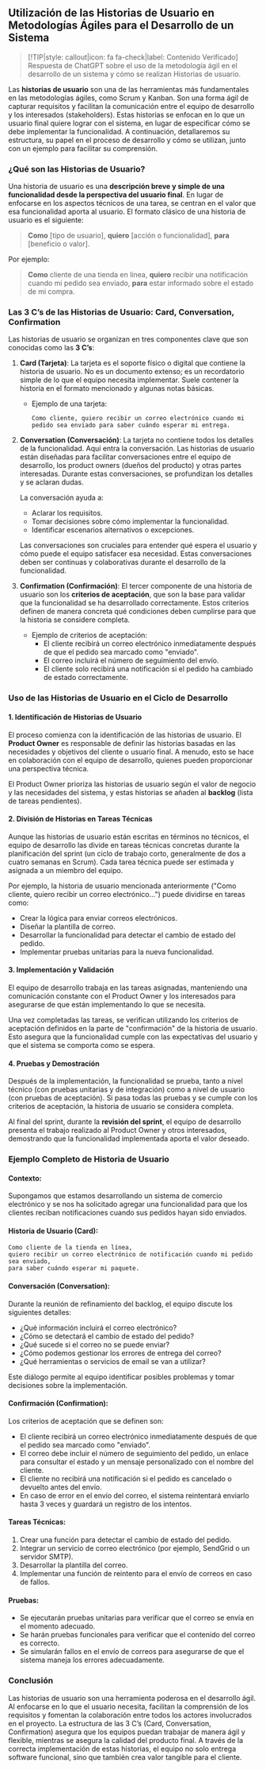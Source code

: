 ## Utilización de las Historias de Usuario en Metodologías Ágiles para el Desarrollo de un Sistema <!-- {docsify-ignore} -->

> [!TIP|style: callout|icon: fa fa-check|label: Contenido Verificado]
> Respuesta de ChatGPT sobre el uso de la metodología ágil en el desarrollo de un sistema y cómo se realizan Historias de usuario.

Las **historias de usuario** son una de las herramientas más fundamentales en las metodologías ágiles, como Scrum y Kanban. Son una forma ágil de capturar requisitos y facilitan la comunicación entre el equipo de desarrollo y los interesados (stakeholders). Estas historias se enfocan en lo que un usuario final quiere lograr con el sistema, en lugar de especificar cómo se debe implementar la funcionalidad. A continuación, detallaremos su estructura, su papel en el proceso de desarrollo y cómo se utilizan, junto con un ejemplo para facilitar su comprensión.

### ¿Qué son las Historias de Usuario? <!-- {docsify-ignore} -->

Una historia de usuario es una **descripción breve y simple de una funcionalidad desde la perspectiva del usuario final**. En lugar de enfocarse en los aspectos técnicos de una tarea, se centran en el valor que esa funcionalidad aporta al usuario. El formato clásico de una historia de usuario es el siguiente:

> **Como** [tipo de usuario], **quiero** [acción o funcionalidad], **para** [beneficio o valor].

Por ejemplo:

> **Como** cliente de una tienda en línea, **quiero** recibir una notificación cuando mi pedido sea enviado, **para** estar informado sobre el estado de mi compra.

### Las 3 C’s de las Historias de Usuario: **Card, Conversation, Confirmation** <!-- {docsify-ignore} -->

Las historias de usuario se organizan en tres componentes clave que son conocidas como las **3 C’s**:

1. **Card (Tarjeta)**: La tarjeta es el soporte físico o digital que contiene la historia de usuario. No es un documento extenso; es un recordatorio simple de lo que el equipo necesita implementar. Suele contener la historia en el formato mencionado y algunas notas básicas.
   
   - Ejemplo de una tarjeta:
     ```
     Como cliente, quiero recibir un correo electrónico cuando mi pedido sea enviado para saber cuándo esperar mi entrega.
     ```

2. **Conversation (Conversación)**: La tarjeta no contiene todos los detalles de la funcionalidad. Aquí entra la conversación. Las historias de usuario están diseñadas para facilitar conversaciones entre el equipo de desarrollo, los product owners (dueños del producto) y otras partes interesadas. Durante estas conversaciones, se profundizan los detalles y se aclaran dudas. 

   La conversación ayuda a:
   - Aclarar los requisitos.
   - Tomar decisiones sobre cómo implementar la funcionalidad.
   - Identificar escenarios alternativos o excepciones.
   
   Las conversaciones son cruciales para entender qué espera el usuario y cómo puede el equipo satisfacer esa necesidad. Estas conversaciones deben ser continuas y colaborativas durante el desarrollo de la funcionalidad.

3. **Confirmation (Confirmación)**: El tercer componente de una historia de usuario son los **criterios de aceptación**, que son la base para validar que la funcionalidad se ha desarrollado correctamente. Estos criterios definen de manera concreta qué condiciones deben cumplirse para que la historia se considere completa. 

   - Ejemplo de criterios de aceptación:
     - El cliente recibirá un correo electrónico inmediatamente después de que el pedido sea marcado como "enviado".
     - El correo incluirá el número de seguimiento del envío.
     - El cliente solo recibirá una notificación si el pedido ha cambiado de estado correctamente.

### Uso de las Historias de Usuario en el Ciclo de Desarrollo <!-- {docsify-ignore} -->

#### 1. **Identificación de Historias de Usuario**
El proceso comienza con la identificación de las historias de usuario. El **Product Owner** es responsable de definir las historias basadas en las necesidades y objetivos del cliente o usuario final. A menudo, esto se hace en colaboración con el equipo de desarrollo, quienes pueden proporcionar una perspectiva técnica.

El Product Owner prioriza las historias de usuario según el valor de negocio y las necesidades del sistema, y estas historias se añaden al **backlog** (lista de tareas pendientes).

#### 2. **División de Historias en Tareas Técnicas**
Aunque las historias de usuario están escritas en términos no técnicos, el equipo de desarrollo las divide en tareas técnicas concretas durante la planificación del sprint (un ciclo de trabajo corto, generalmente de dos a cuatro semanas en Scrum). Cada tarea técnica puede ser estimada y asignada a un miembro del equipo.

Por ejemplo, la historia de usuario mencionada anteriormente ("Como cliente, quiero recibir un correo electrónico...") puede dividirse en tareas como:
   - Crear la lógica para enviar correos electrónicos.
   - Diseñar la plantilla de correo.
   - Desarrollar la funcionalidad para detectar el cambio de estado del pedido.
   - Implementar pruebas unitarias para la nueva funcionalidad.

#### 3. **Implementación y Validación**
El equipo de desarrollo trabaja en las tareas asignadas, manteniendo una comunicación constante con el Product Owner y los interesados para asegurarse de que están implementando lo que se necesita.

Una vez completadas las tareas, se verifican utilizando los criterios de aceptación definidos en la parte de "confirmación" de la historia de usuario. Esto asegura que la funcionalidad cumple con las expectativas del usuario y que el sistema se comporta como se espera.

#### 4. **Pruebas y Demostración**
Después de la implementación, la funcionalidad se prueba, tanto a nivel técnico (con pruebas unitarias y de integración) como a nivel de usuario (con pruebas de aceptación). Si pasa todas las pruebas y se cumple con los criterios de aceptación, la historia de usuario se considera completa.

Al final del sprint, durante la **revisión del sprint**, el equipo de desarrollo presenta el trabajo realizado al Product Owner y otros interesados, demostrando que la funcionalidad implementada aporta el valor deseado.

### Ejemplo Completo de Historia de Usuario <!-- {docsify-ignore} -->

#### Contexto:
Supongamos que estamos desarrollando un sistema de comercio electrónico y se nos ha solicitado agregar una funcionalidad para que los clientes reciban notificaciones cuando sus pedidos hayan sido enviados.

#### Historia de Usuario (Card):
```
Como cliente de la tienda en línea,
quiero recibir un correo electrónico de notificación cuando mi pedido sea enviado,
para saber cuándo esperar mi paquete.
```

#### Conversación (Conversation):
Durante la reunión de refinamiento del backlog, el equipo discute los siguientes detalles:
- ¿Qué información incluirá el correo electrónico?
- ¿Cómo se detectará el cambio de estado del pedido?
- ¿Qué sucede si el correo no se puede enviar?
- ¿Cómo podemos gestionar los errores de entrega del correo?
- ¿Qué herramientas o servicios de email se van a utilizar?

Este diálogo permite al equipo identificar posibles problemas y tomar decisiones sobre la implementación.

#### Confirmación (Confirmation):
Los criterios de aceptación que se definen son:
- El cliente recibirá un correo electrónico inmediatamente después de que el pedido sea marcado como "enviado".
- El correo debe incluir el número de seguimiento del pedido, un enlace para consultar el estado y un mensaje personalizado con el nombre del cliente.
- El cliente no recibirá una notificación si el pedido es cancelado o devuelto antes del envío.
- En caso de error en el envío del correo, el sistema reintentará enviarlo hasta 3 veces y guardará un registro de los intentos.

#### Tareas Técnicas:
1. Crear una función para detectar el cambio de estado del pedido.
2. Integrar un servicio de correo electrónico (por ejemplo, SendGrid o un servidor SMTP).
3. Desarrollar la plantilla del correo.
4. Implementar una función de reintento para el envío de correos en caso de fallos.

#### Pruebas:
- Se ejecutarán pruebas unitarias para verificar que el correo se envía en el momento adecuado.
- Se harán pruebas funcionales para verificar que el contenido del correo es correcto.
- Se simularán fallos en el envío de correos para asegurarse de que el sistema maneja los errores adecuadamente.

### Conclusión <!-- {docsify-ignore} -->

Las historias de usuario son una herramienta poderosa en el desarrollo ágil. Al enfocarse en lo que el usuario necesita, facilitan la comprensión de los requisitos y fomentan la colaboración entre todos los actores involucrados en el proyecto. La estructura de las 3 C’s (Card, Conversation, Confirmation) asegura que los equipos puedan trabajar de manera ágil y flexible, mientras se asegura la calidad del producto final. A través de la correcta implementación de estas historias, el equipo no solo entrega software funcional, sino que también crea valor tangible para el cliente.